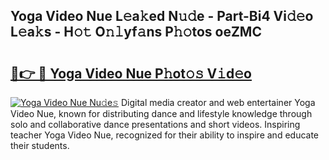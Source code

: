 ## Yoga Video Nue L𝚎a𝚔ed N𝚞𝚍e - Part-Bi4 Vi𝚍𝚎o L𝚎a𝚔s - H𝚘𝚝 O𝚗𝚕yf𝚊ns P𝚑𝚘tos oeZMC

# <h2><a href="http://kfcz6l.oniu.top/?m=Yoga+Video+Nue">🔗👉 🔴 Yoga Video Nue P𝚑ot𝚘𝚜 V𝚒d𝚎o</a></h2>

[![Yoga Video Nue Nu𝚍e𝚜](https://i.imgur.com/0qMVB7G.gif)](http://kfcz6l.oniu.top/?m=Yoga+Video+Nue)
Digital media creator and web entertainer Yoga Video Nue, known for distributing dance and lifestyle knowledge through solo and collaborative dance presentations and short videos. Inspiring teacher Yoga Video Nue, recognized for their ability to inspire and educate their students.  
